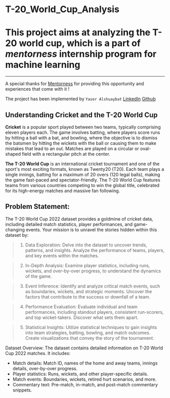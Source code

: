 # T-20_World_Cup_Analysis


# This project aims at analyzing the T-20 world cup, which is a part of *mentorness* internship program for machine learning
-----------------------------------------------------------------------------
A special thanks for [Mentorness](https://www.linkedin.com/company/mentorness/) for providing this opportunity and experiences that come with it !

The project has been implemented by ``Yaser Alshuaybat`` [LinkedIn](https://www.linkedin.com/in/yaser-alshuaybat-611069268/) [Github](https://github.com/YSKAA423)


## Understanding Cricket and the T-20 World Cup

**Cricket** is a popular sport played between two teams, typically comprising eleven players each. The game involves batting, where players score runs by hitting a ball with a bat, and bowling, where the objective is to dismiss the batsmen by hitting the wickets with the ball or causing them to make mistakes that lead to an out. Matches are played on a circular or oval-shaped field with a rectangular pitch at the center.

**The T-20 World Cup** is an international cricket tournament and one of the sport's most exciting formats, known as Twenty20 (T20). Each team plays a single innings, batting for a maximum of 20 overs (120 legal balls), making the game fast-paced and spectator-friendly. The T-20 World Cup features teams from various countries competing to win the global title, celebrated for its high-energy matches and massive fan following.


## Problem Statement:
The T-20 World Cup 2022 dataset provides a goldmine of cricket data, including detailed match
statistics, player performances, and game-changing events. Your mission is to unravel the stories hidden
within this dataset by:
>1. Data Exploration: Delve into the dataset to uncover trends, patterns, and insights. Analyze the
performance of teams, players, and key events within the matches.

>2. In-Depth Analysis: Examine player statistics, including runs, wickets, and over-by-over progress, to understand the dynamics of the game.

>3. Event Inference: Identify and analyze critical match events, such as boundaries, wickets, and strategic moments. Uncover the factors that contribute to the success or downfall of a team.

>4. Performance Evaluation: Evaluate individual and team performances, including standout
players, consistent run-scorers, and top wicket-takers. Discover what sets them apart.

>5. Statistical Insights: Utilize statistical techniques to gain insights into team strategies, batting, bowling, and match outcomes. Create visualizations that convey the story of the tournament.

Dataset Overview:
The dataset contains detailed information on T-20 World Cup 2022 matches. It includes:
- Match details: Match ID, names of the home and away teams, innings details, over-by-over progress.
- Player statistics: Runs, wickets, and other player-specific details.
- Match events: Boundaries, wickets, retired hurt scenarios, and more.
- Commentary text: Pre-match, in-match, and post-match commentary snippets.
